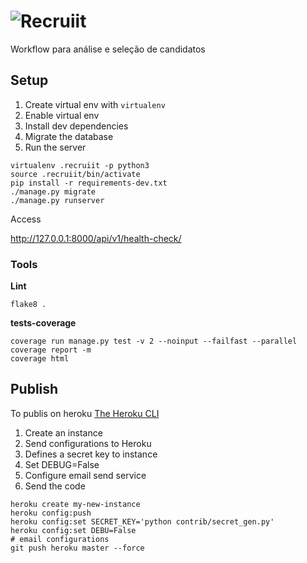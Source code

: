 # ![Recruiit](https://res.cloudinary.com/nogsantos/image/upload/v1583341771/recruiit/large_recruiit.png)

Workflow para análise e seleção de candidatos

## Setup

1. Create virtual env with `virtualenv`
2. Enable virtual env
3. Install dev dependencies
4. Migrate the database
5. Run the server

```console
virtualenv .recruiit -p python3
source .recruiit/bin/activate
pip install -r requirements-dev.txt
./manage.py migrate
./manage.py runserver
```

Access

http://127.0.0.1:8000/api/v1/health-check/

### Tools

**Lint**

```console
flake8 .
```

**tests-coverage**

```console
coverage run manage.py test -v 2 --noinput --failfast --parallel
coverage report -m
coverage html
```

## Publish

To publis on heroku [The Heroku CLI](https://devcenter.heroku.com/articles/heroku-cli)

1. Create an instance
2. Send configurations to Heroku
3. Defines a secret key to instance
4. Set DEBUG=False
5. Configure email send service
6. Send the code

```console
heroku create my-new-instance
heroku config:push
heroku config:set SECRET_KEY='python contrib/secret_gen.py'
heroku config:set DEBU=False
# email configurations
git push heroku master --force
```

